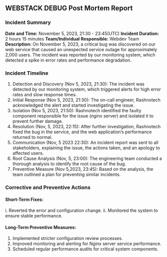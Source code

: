 ## WEBSTACK DEBUG Post Mortem Report
### Incident Summary
**Date and Time:** November 5, 2023, 21:30 - 23:45(UTC)
**Incident Duration:** 2 hours 15 minutes
**Team/Individual Responsible:** Webdev Team
**Description:** On November 5, 2023, a critical bug was discovered on our web service that caused an unexpected service outage for approximately 2,000 users. The incident was reported by our monitoring system, which detected a spike in error rates and performance  degradation.
 
### Incident Timeline
1. Detection and Discovery (Nov 5, 2023, 21:30): The incident was detected by our monitoring system, which triggered alerts for high error rates and slow response times.
2. Initial Response (Nov 5, 2023, 21:30): The on-call engineer, Rashnotech acknowledged the alert and started investigating the issue.
3. Isolation (Nov 5, 2023, 21:50): Rashnotech identified the faulty component responsible for the issue (nginx server) and isolated it to prevent further damage.
4. Resolution (Nov, 5, 2023, 22:15): After further investigation, Rashnotech fixed the bug in the service, and the web application’s performance returned to normal.
5. Communication (Nov, 5 2023 22:30): An incident report was sent to all stakeholders, explaining the issue, the actions taken, and an apology to affected users.
6. Root Cause Analysis (Nov, 5, 23:00): The engineering team conducted a thorough analysis to identify the root cause of the bug.
7. Preventive Measure (Nov 5,2023, 23:45): Based on the analysis, the team outlined a plan for preventing similar incidents.
 
### Corrective and Preventive Actions 
#### Short-Term Fixes:
i. Reverted the error and configuration change.
ii. Monitored the system to ensure stable performance.
#### Long-Term Preventive Measures:
1. Implemented stricter configuration review processes.
2. Improved monitoring and alerting for Nginx server service performance.
3. Scheduled regular performance audits for critical system components.

